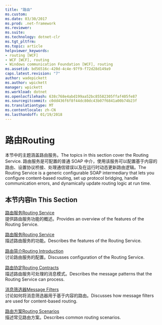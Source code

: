 ```yaml
---
title: "路由"
ms.custom: 
ms.date: 03/30/2017
ms.prod: .net-framework
ms.reviewer: 
ms.suite: 
ms.technology: dotnet-clr
ms.tgt_pltfrm: 
ms.topic: article
helpviewer_keywords:
- routing [WCF]
- WCF [WCF], routing
- Windows communication Foundation [WCF], routing
ms.assetid: bd56516c-420d-4c4e-97f9-f72d28d149a9
caps.latest.revision: "7"
author: wadepickett
ms.author: wpickett
manager: wpickett
ms.workload: dotnet
ms.openlocfilehash: 638c768e4abd199aa52bc85582305ffaf405fe87
ms.sourcegitcommit: c0dd436f6f8f44dc80dc43b07f6841a00b74b23f
ms.translationtype: MT
ms.contentlocale: zh-CN
ms.lasthandoff: 01/19/2018
---
```

# <a name="routing"></a><span data-ttu-id="54408-102">路由</span><span class="sxs-lookup"><span data-stu-id="54408-102">Routing</span></span>
<span data-ttu-id="54408-103">本节中的主题涵盖路由服务。</span><span class="sxs-lookup"><span data-stu-id="54408-103">The topics in this section cover the Routing Service.</span></span> <span data-ttu-id="54408-104">路由服务是可配置的普通 SOAP 中介，使用该服务可以配置基于内容的路由、设置协议桥接、处理通信错误以及在运行时动态更新路由逻辑。</span><span class="sxs-lookup"><span data-stu-id="54408-104">The Routing Service is a generic configurable SOAP intermediary that lets you configure content-based routing, set up protocol bridging, handle communication errors, and dynamically update routing logic at run time.</span></span>  
  
## <a name="in-this-section"></a><span data-ttu-id="54408-105">本节内容</span><span class="sxs-lookup"><span data-stu-id="54408-105">In This Section</span></span>  
 [<span data-ttu-id="54408-106">路由服务</span><span class="sxs-lookup"><span data-stu-id="54408-106">Routing Service</span></span>](../../../../docs/framework/wcf/feature-details/routing-service.md)  
 <span data-ttu-id="54408-107">提供路由服务功能的概述。</span><span class="sxs-lookup"><span data-stu-id="54408-107">Provides an overview of the features of the Routing Service.</span></span>  
  
 [<span data-ttu-id="54408-108">路由服务</span><span class="sxs-lookup"><span data-stu-id="54408-108">Routing Service</span></span>](http://msdn.microsoft.com/library/5ac8718c-bcef-456f-bfd5-1e60a30d6eaa)  
 <span data-ttu-id="54408-109">描述路由服务的功能。</span><span class="sxs-lookup"><span data-stu-id="54408-109">Describes the features of the Routing Service.</span></span>  
  
 [<span data-ttu-id="54408-110">路由简介</span><span class="sxs-lookup"><span data-stu-id="54408-110">Routing Introduction</span></span>](../../../../docs/framework/wcf/feature-details/routing-introduction.md)  
 <span data-ttu-id="54408-111">讨论路由服务的配置。</span><span class="sxs-lookup"><span data-stu-id="54408-111">Discusses configuration of the Routing Service.</span></span>  
  
 [<span data-ttu-id="54408-112">路由协定</span><span class="sxs-lookup"><span data-stu-id="54408-112">Routing Contracts</span></span>](../../../../docs/framework/wcf/feature-details/routing-contracts.md)  
 <span data-ttu-id="54408-113">描述路由服务可处理的消息模式。</span><span class="sxs-lookup"><span data-stu-id="54408-113">Describes the message patterns that the Routing Service can process.</span></span>  
  
 [<span data-ttu-id="54408-114">消息筛选器</span><span class="sxs-lookup"><span data-stu-id="54408-114">Message Filters</span></span>](../../../../docs/framework/wcf/feature-details/message-filters.md)  
 <span data-ttu-id="54408-115">讨论如何将消息筛选器用于基于内容的路由。</span><span class="sxs-lookup"><span data-stu-id="54408-115">Discusses how message filters are used for content-based routing.</span></span>  
  
 [<span data-ttu-id="54408-116">路由方案</span><span class="sxs-lookup"><span data-stu-id="54408-116">Routing Scenarios</span></span>](../../../../docs/framework/wcf/feature-details/routing-scenarios.md)  
 <span data-ttu-id="54408-117">描述常见路由方案。</span><span class="sxs-lookup"><span data-stu-id="54408-117">Describes common routing scenarios.</span></span>
